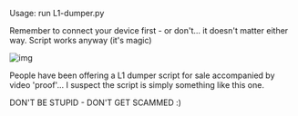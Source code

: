 Usage: run L1-dumper.py

Remember to connect your device first - or don't... it doesn't matter either way. Script works anyway (it's magic)

![img](https://raw.githubusercontent.com/t33v33b0x/L1-Dumper/main/Untitled.png)









People have been offering a L1 dumper script for sale accompanied by video 'proof'... I suspect the script is simply something like this one.

DON'T BE STUPID - DON'T GET SCAMMED :)
